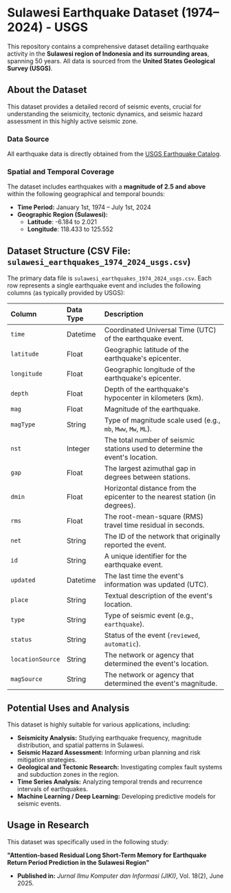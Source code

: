 # Sulawesi Earthquake Dataset (1974–2024) - USGS

This repository contains a comprehensive dataset detailing earthquake activity in the **Sulawesi region of Indonesia and its surrounding areas**, spanning 50 years. All data is sourced from the **United States Geological Survey (USGS)**.

## About the Dataset

This dataset provides a detailed record of seismic events, crucial for understanding the seismicity, tectonic dynamics, and seismic hazard assessment in this highly active seismic zone.

### Data Source

All earthquake data is directly obtained from the [USGS Earthquake Catalog](https://earthquake.usgs.gov/).

### Spatial and Temporal Coverage

The dataset includes earthquakes with a **magnitude of 2.5 and above** within the following geographical and temporal bounds:

* **Time Period:** January 1st, 1974 – July 1st, 2024
* **Geographic Region (Sulawesi):**
    * **Latitude**: -6.184 to 2.021
    * **Longitude**: 118.433 to 125.552

## Dataset Structure (CSV File: `sulawesi_earthquakes_1974_2024_usgs.csv`)

The primary data file is `sulawesi_earthquakes_1974_2024_usgs.csv`. Each row represents a single earthquake event and includes the following columns (as typically provided by USGS):

| Column           | Data Type | Description                                                              |
| :--------------- | :-------- | :----------------------------------------------------------------------- |
| `time`           | Datetime  | Coordinated Universal Time (UTC) of the earthquake event.                |
| `latitude`       | Float     | Geographic latitude of the earthquake's epicenter.                       |
| `longitude`      | Float     | Geographic longitude of the earthquake's epicenter.                      |
| `depth`          | Float     | Depth of the earthquake's hypocenter in kilometers (km).                 |
| `mag`            | Float     | Magnitude of the earthquake.                                             |
| `magType`        | String    | Type of magnitude scale used (e.g., `mb`, `Mww`, `Mw`, `ML`).            |
| `nst`            | Integer   | The total number of seismic stations used to determine the event's location. |
| `gap`            | Float     | The largest azimuthal gap in degrees between stations.                   |
| `dmin`           | Float     | Horizontal distance from the epicenter to the nearest station (in degrees). |
| `rms`            | Float     | The root-mean-square (RMS) travel time residual in seconds.             |
| `net`            | String    | The ID of the network that originally reported the event.                |
| `id`             | String    | A unique identifier for the earthquake event.                            |
| `updated`        | Datetime  | The last time the event's information was updated (UTC).                 |
| `place`          | String    | Textual description of the event's location.                             |
| `type`           | String    | Type of seismic event (e.g., `earthquake`).                            |
| `status`         | String    | Status of the event (`reviewed`, `automatic`).                           |
| `locationSource` | String    | The network or agency that determined the event's location.              |
| `magSource`      | String    | The network or agency that determined the event's magnitude.             |

## Potential Uses and Analysis

This dataset is highly suitable for various applications, including:

* **Seismicity Analysis:** Studying earthquake frequency, magnitude distribution, and spatial patterns in Sulawesi.
* **Seismic Hazard Assessment:** Informing urban planning and risk mitigation strategies.
* **Geological and Tectonic Research:** Investigating complex fault systems and subduction zones in the region.
* **Time Series Analysis:** Analyzing temporal trends and recurrence intervals of earthquakes.
* **Machine Learning / Deep Learning:** Developing predictive models for seismic events.

## Usage in Research

This dataset was specifically used in the following study:

**"Attention-based Residual Long Short-Term Memory for Earthquake Return Period Prediction in the Sulawesi Region"**

* **Published in:** *Jurnal Ilmu Komputer dan Informasi (JIKI)*, Vol. 18(2), June 2025.


